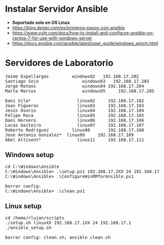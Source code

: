 # Instalar Servidor Ansible
* **Soportado solo en OS Linux**
* https://blog.deiser.com/es/primeros-pasos-con-ansible
* https://www.vultr.com/docs/how-to-install-and-configure-ansible-on-centos-7-for-use-with-windows-server
* https://docs.ansible.com/ansible/latest/user_guide/windows_winrm.html

# Servidores de Laboratorio
<pre>
Jaime Espallargas   	  windows02   192.168.17.202
Santiago Sojo	 		      windows03   192.168.17.203
Jorge Mateos			      windows04	192.168.17.204
Marta Marcos			      windows05  	192.168.17.205

Dani Vila*		   		    linux02   	192.168.17.102
Joan Figueras	   		    linux03  	192.168.17.103
Jesús Osorio	  		    linux04  	192.168.17.104
Felipe Roca		   		    linux05   	192.168.17.105
Dani Hornero	  		    linux06   	192.168.17.106
Lucas Gaiteiro			    linux07   	192.168.17.107
Roberto Rodríguez  		  linux08   	192.168.17.108
Jose Antonio Gonzalez*	linux09   	192.168.17.109
Abel Altisent*			    linux11   	192.168.17.111
</pre>

## Windows setup
<pre>
cd C:\Windows\Ansible
C:\Windows\Ansible> .\setup.ps1 192.168.17.2XX 24 192.168.17.1
C:\Windows\Ansible> .\ConfigureWinRMforAnsible.ps1

borrar config:
C:\Windows\Ansible> .\clean.ps1
</pre>

## Linux setup
<pre>
cd /home/rlujan/scripts
./setup.sh linuxXX 192.168.17.1XX 24 192.168.17.1
./ansible_setup.sh

borrar config: clean.sh; ansible_clean.sh
</pre>
